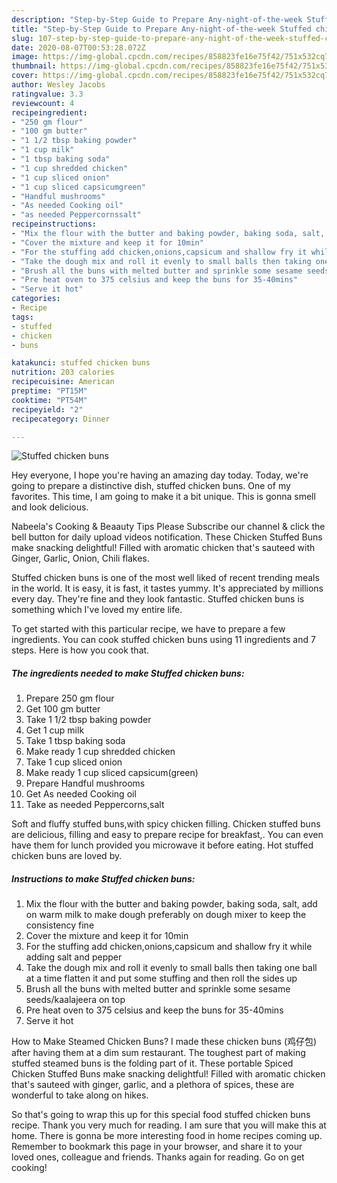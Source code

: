 ```yaml
---
description: "Step-by-Step Guide to Prepare Any-night-of-the-week Stuffed chicken buns"
title: "Step-by-Step Guide to Prepare Any-night-of-the-week Stuffed chicken buns"
slug: 107-step-by-step-guide-to-prepare-any-night-of-the-week-stuffed-chicken-buns
date: 2020-08-07T00:53:28.072Z
image: https://img-global.cpcdn.com/recipes/858823fe16e75f42/751x532cq70/stuffed-chicken-buns-recipe-main-photo.jpg
thumbnail: https://img-global.cpcdn.com/recipes/858823fe16e75f42/751x532cq70/stuffed-chicken-buns-recipe-main-photo.jpg
cover: https://img-global.cpcdn.com/recipes/858823fe16e75f42/751x532cq70/stuffed-chicken-buns-recipe-main-photo.jpg
author: Wesley Jacobs
ratingvalue: 3.3
reviewcount: 4
recipeingredient:
- "250 gm flour"
- "100 gm butter"
- "1 1/2 tbsp baking powder"
- "1 cup milk"
- "1 tbsp baking soda"
- "1 cup shredded chicken"
- "1 cup sliced onion"
- "1 cup sliced capsicumgreen"
- "Handful mushrooms"
- "As needed Cooking oil"
- "as needed Peppercornssalt"
recipeinstructions:
- "Mix the flour with the butter and baking powder, baking soda, salt, add on warm milk to make dough preferably on dough mixer to keep the consistency fine"
- "Cover the mixture and keep it for 10min"
- "For the stuffing add chicken,onions,capsicum and shallow fry it while adding salt and pepper"
- "Take the dough mix and roll it evenly to small balls then taking one ball at a time flatten it and put some stuffing and then roll the sides up"
- "Brush all the buns with melted butter and sprinkle some sesame seeds/kaalajeera on top"
- "Pre heat oven to 375 celsius and keep the buns for 35-40mins"
- "Serve it hot"
categories:
- Recipe
tags:
- stuffed
- chicken
- buns

katakunci: stuffed chicken buns 
nutrition: 203 calories
recipecuisine: American
preptime: "PT15M"
cooktime: "PT54M"
recipeyield: "2"
recipecategory: Dinner

---
```



![Stuffed chicken buns](https://img-global.cpcdn.com/recipes/858823fe16e75f42/751x532cq70/stuffed-chicken-buns-recipe-main-photo.jpg)

Hey everyone, I hope you're having an amazing day today. Today, we're going to prepare a distinctive dish, stuffed chicken buns. One of my favorites. This time, I am going to make it a bit unique. This is gonna smell and look delicious.

Nabeela&#39;s Cooking &amp; Beaauty Tips Please Subscribe our channel &amp; click the bell button for daily upload videos notification. These Chicken Stuffed Buns make snacking delightful! Filled with aromatic chicken that&#39;s sauteed with Ginger, Garlic, Onion, Chili flakes.

Stuffed chicken buns is one of the most well liked of recent trending meals in the world. It is easy, it is fast, it tastes yummy. It's appreciated by millions every day. They're fine and they look fantastic. Stuffed chicken buns is something which I've loved my entire life.


To get started with this particular recipe, we have to prepare a few ingredients. You can cook stuffed chicken buns using 11 ingredients and 7 steps. Here is how you cook that.

<!--inarticleads1-->

##### The ingredients needed to make Stuffed chicken buns:

1. Prepare 250 gm flour
1. Get 100 gm butter
1. Take 1 1/2 tbsp baking powder
1. Get 1 cup milk
1. Take 1 tbsp baking soda
1. Make ready 1 cup shredded chicken
1. Take 1 cup sliced onion
1. Make ready 1 cup sliced capsicum(green)
1. Prepare Handful mushrooms
1. Get As needed Cooking oil
1. Take as needed Peppercorns,salt


Soft and fluffy stuffed buns,with spicy chicken filling. Chicken stuffed buns are delicious, filling and easy to prepare recipe for breakfast,. You can even have them for lunch provided you microwave it before eating. Hot stuffed chicken buns are loved by. 

<!--inarticleads2-->

##### Instructions to make Stuffed chicken buns:

1. Mix the flour with the butter and baking powder, baking soda, salt, add on warm milk to make dough preferably on dough mixer to keep the consistency fine
1. Cover the mixture and keep it for 10min
1. For the stuffing add chicken,onions,capsicum and shallow fry it while adding salt and pepper
1. Take the dough mix and roll it evenly to small balls then taking one ball at a time flatten it and put some stuffing and then roll the sides up
1. Brush all the buns with melted butter and sprinkle some sesame seeds/kaalajeera on top
1. Pre heat oven to 375 celsius and keep the buns for 35-40mins
1. Serve it hot


How to Make Steamed Chicken Buns? I made these chicken buns (鸡仔包) after having them at a dim sum restaurant. The toughest part of making stuffed steamed buns is the folding part of it. These portable Spiced Chicken Stuffed Buns make snacking delightful! Filled with aromatic chicken that&#39;s sauteed with ginger, garlic, and a plethora of spices, these are wonderful to take along on hikes. 

So that's going to wrap this up for this special food stuffed chicken buns recipe. Thank you very much for reading. I am sure that you will make this at home. There is gonna be more interesting food in home recipes coming up. Remember to bookmark this page in your browser, and share it to your loved ones, colleague and friends. Thanks again for reading. Go on get cooking!

